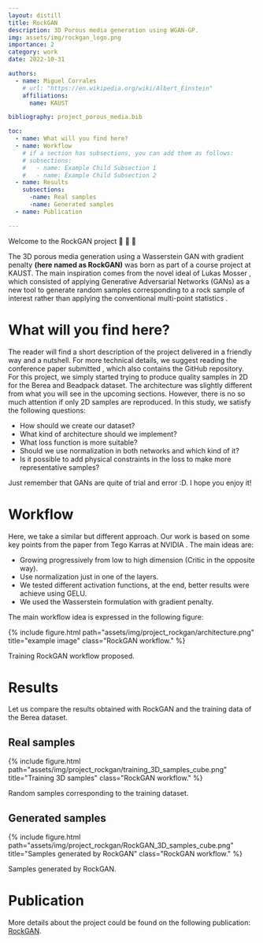 ```yaml
---
layout: distill
title: RockGAN
description: 3D Porous media generation using WGAN-GP.
img: assets/img/rockgan_logo.png
importance: 2
category: work
date: 2022-10-31

authors:
  - name: Miguel Corrales
    # url: "https://en.wikipedia.org/wiki/Albert_Einstein"
    affiliations:
      name: KAUST

bibliography: project_porous_media.bib

toc:
  - name: What will you find here?
  - name: Workflow
    # if a section has subsections, you can add them as follows:
    # subsections:
    #   - name: Example Child Subsection 1
    #   - name: Example Child Subsection 2
  - name: Results
    subsections:
      -name: Real samples
      -name: Generated samples
  - name: Publication

---
```


Welcome to the RockGAN project :metal: :metal: :metal:

The 3D porous media generation using a Wasserstein GAN with gradient penalty **(here named as RockGAN)** was born as part of a course project at KAUST. The main inspiration comes from the novel ideal of Lukas Mosser <d-cite key="PhysRevE.96.043309"></d-cite>, which consisted of applying Generative Adversarial Networks (GANs) as a new tool to generate random samples corresponding to a rock sample of interest rather than applying the conventional multi-point statistics <d-cite key="OKABE2005121"></d-cite>.

# What will you find here? 
The reader will find a short description of the project delivered in a friendly way and a nutshell. For more technical details, we suggest reading the conference paper submitted <d-cite key="eage:/content/papers/10.3997/2214-4609.2022616005"></d-cite> , which also contains the GitHub repository. For this project, we simply started trying to produce quality samples in 2D for the Berea and Beadpack dataset. The architecture was slightly different from what you will see in the upcoming sections. However, there is no so much attention if only 2D samples are reproduced. In this study, we satisfy the following questions: 
- How should we create our dataset? 
- What kind of architecture should we implement?
- What loss function is more suitable?
- Should we use normalization in both networks and which kind of it?
- Is it possible to add physical constraints in the loss to make more representative samples? 

Just remember that GANs are quite of trial and error :D. I hope you enjoy it!

# Workflow
Here, we take a similar but different approach. Our work is based on some key points from the paper  from Tego Karras at NVIDIA <d-cite key="karras2017progressive"></d-cite>. The main ideas are: 
- Growing progressively from low to high dimension (Critic in the opposite way).
- Use normalization just in one of the layers. 
- We tested different activation functions, at the end, better results were achieve using GELU. 
- We used the Wasserstein formulation with gradient penalty. 

The main workflow idea is expressed in the following figure:

{% include figure.html path="assets/img/project_rockgan/architecture.png" title="example image" class="RockGAN workflow." %}
<div class="caption">
    Training RockGAN workflow proposed.
</div>

# Results
Let us compare the results obtained with RockGAN and the training data of the Berea dataset.

## Real samples
{% include figure.html path="assets/img/project_rockgan/training_3D_samples_cube.png" title="Training 3D samples" class="RockGAN workflow." %}
<div class="caption">
    Random samples corresponding to the training dataset.
</div>

## Generated samples
{% include figure.html path="assets/img/project_rockgan/RockGAN_3D_samples_cube.png" title="Samples generated by RockGAN" class="RockGAN workflow." %}
<div class="caption">
    Samples generated by RockGAN.
</div>

# Publication
More details about the project could be found on the following publication:
[RockGAN](https://www.earthdoc.org/content/papers/10.3997/2214-4609.2022616005). 



